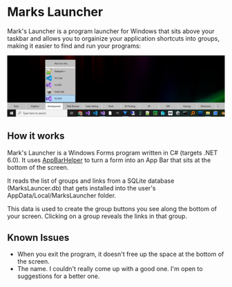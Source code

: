 # Marks Launcher
Mark's Launcher is a program launcher for Windows that sits above your taskbar and allows you to orgainize your application shortcuts into groups, making it easier to find and run your programs:

![Mark's Launcher Screenshot](MarksLauncherScreenshot.png "Mark's Launcher Screenshot")

## How it works 
Mark's Launcher is a Windows Forms program written in C# (targets .NET 6.0). It uses [AppBarHelper](https://github.com/tip2tail/t2tWinFormAppBarLib) to turn a form into an App Bar that sits at the bottom of the screen. 

It reads the list of groups and links from a SQLite database (MarksLauncer.db) that gets installed into the user's AppData/Local/MarksLauncher folder. 

This data is used to create the group buttons you see along the bottom of your screen. Clicking on a group reveals the links in that group. 

## Known Issues
+ When you exit the program, it doesn't free up the space at the bottom of the screen. 
+ The name. I couldn't really come up with a good one. I'm open to suggestions for a better one. 
